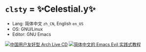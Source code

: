 # `clsty` = ✨Celestial.y✨
- Lang: 简体中文 `zh_CN`, English `en_US`
- OS: GNU/Linux
- Editor: GNU Emacs

[![中国用户友好型 Arch Live CD](https://github-readme-stats.vercel.app/api/pin?username=clsty&repo=arCNiso&title_color=fff&icon_color=f9f9f9&text_color=9f9f9f&bg_color=30,e96443,904e95)](https://github.com/clsty/arCNiso)
[![简体中文的 Emacs Evil 实践式教程](https://github-readme-stats.vercel.app/api/pin?username=clsty&repo=evil-tutor-sc&theme=one_dark_pro)](https://github.com/clsty/evil-tutor-sc)